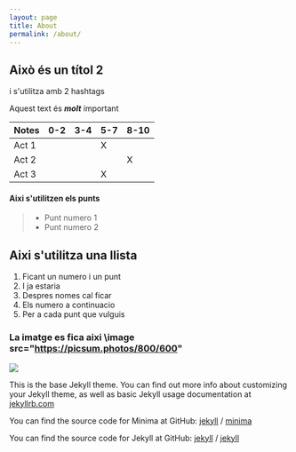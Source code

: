 ```yaml
---
layout: page
title: About
permalink: /about/
---
```


## Això és un títol 2
i s'utilitza amb 2 hashtags

Aquest text és ***molt*** important

| Notes |  0-2 | 3-4 | 5-7  | 8-10  |
|---|---|---|---|---|
| Act 1 |   |   |  X |   |
|  Act 2 |   |   |   |  X |
|  Act 3 |   |   |  X |   |

#### Aixi s'utilitzen els punts
>
> - Punt numero 1 
> - Punt numero 2

## Aixi s'utilitza una llista
1. Ficant un numero i un punt
2. I ja estaria
3. Despres nomes cal ficar
4. Els numero a continuacio
5. Per a cada punt que vulguis

### La imatge es fica aixi \image src="https://picsum.photos/800/600"
<image src="https://picsum.photos/800/600">



This is the base Jekyll theme. You can find out more info about customizing your Jekyll theme, as well as basic Jekyll usage documentation at [jekyllrb.com](https://jekyllrb.com/)

You can find the source code for Minima at GitHub:
[jekyll][jekyll-organization] /
[minima](https://github.com/jekyll/minima)

You can find the source code for Jekyll at GitHub:
[jekyll][jekyll-organization] /
[jekyll](https://github.com/jekyll/jekyll)


[jekyll-organization]: https://github.com/jekyll
